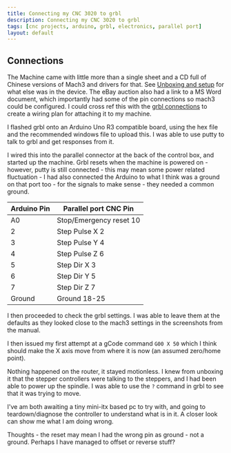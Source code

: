 ```yaml
---
title: Connecting my CNC 3020 to grbl
description: Connecting my CNC 3020 to grbl
tags: [cnc projects, arduino, grbl, electronics, parallel port]
layout: default
---
```


## Connections

The Machine came with little more than a single sheet and a CD full of Chinese versions of Mach3 and drivers for that. See [Unboxing and setup](/2014/02/03/unboxing-and-setup) for what else was in the device. The eBay auction also had a link to a MS Word document, which importantly had some of the pin connections so mach3 could be configured. I could cross ref this with the [grbl connections](http://github.com/grbl/grbl/wiki/Connecting-Grbl) to create a wiring plan for attaching it to my machine.

I flashed grbl onto an Arduino Uno R3 compatible board, using the hex file and the recommended windows file to upload this. I was able to use putty to talk to grbl and get responses from it.

I wired this into the parallel connector at the back of the control box, and started up the machine.
Grbl resets when the machine is powered on - however, putty is still connected - this may mean some power related fluctuation - I had also connected the Arduino to what I think was a ground on that port too - for the signals to make sense - they needed a common ground.

Arduino Pin | Parallel port CNC Pin
----------- | -----------------------
A0          | Stop/Emergency reset 10
2           | Step Pulse X 2
3           | Step Pulse Y 4
4           | Step Pulse Z 6
5           | Step Dir X 3
6           | Step Dir Y 5
7           | Step Dir Z 7
Ground      | Ground 18-25

I then proceeded to check the grbl settings.
I was able to leave them at the defaults as they looked close to the mach3 settings in the screenshots from the manual.

I then issued my first attempt at a gCode command `G00 X 50` which I think should make the X axis move from where it is now (an assumed zero/home point).

Nothing happened on the router, it stayed motionless.
I knew from unboxing it that the stepper controllers were talking to the steppers, and I had been able to power up the spindle.
I was able to use the `?` command in grbl to see that it was trying to move.

I've am both awaiting a tiny mini-itx based pc to try with, and going to teardown/diagnose the controller to understand what is in it.
A closer look can show me what I am doing wrong.

Thoughts - the reset may mean I had the wrong pin as ground - not a ground. Perhaps I have managed to offset or reverse stuff?

